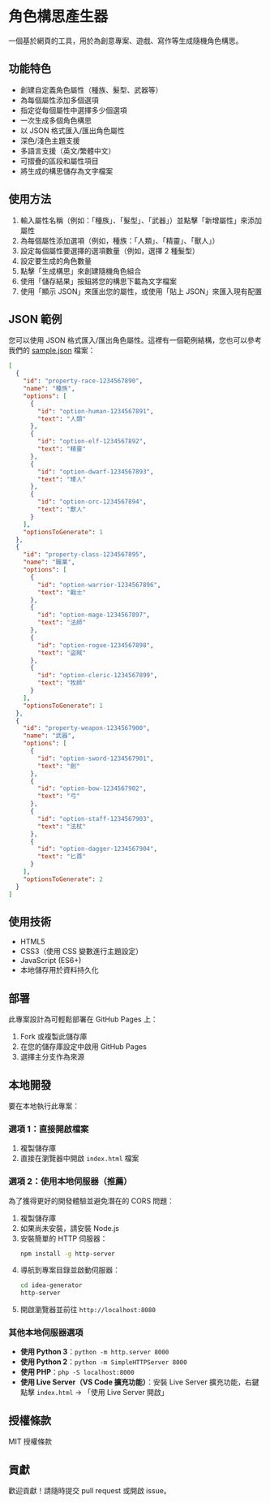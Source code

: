 # 角色構思產生器

一個基於網頁的工具，用於為創意專案、遊戲、寫作等生成隨機角色構思。

## 功能特色

- 創建自定義角色屬性（種族、髮型、武器等）
- 為每個屬性添加多個選項
- 指定從每個屬性中選擇多少個選項
- 一次生成多個角色構思
- 以 JSON 格式匯入/匯出角色屬性
- 深色/淺色主題支援
- 多語言支援（英文/繁體中文）
- 可摺疊的區段和屬性項目
- 將生成的構思儲存為文字檔案

## 使用方法

1. 輸入屬性名稱（例如：「種族」、「髮型」、「武器」）並點擊「新增屬性」來添加屬性
2. 為每個屬性添加選項（例如，種族：「人類」、「精靈」、「獸人」）
3. 設定每個屬性要選擇的選項數量（例如，選擇 2 種髮型）
4. 設定要生成的角色數量
5. 點擊「生成構思」來創建隨機角色組合
6. 使用「儲存結果」按鈕將您的構思下載為文字檔案
7. 使用「顯示 JSON」來匯出您的屬性，或使用「貼上 JSON」來匯入現有配置

## JSON 範例

您可以使用 JSON 格式匯入/匯出角色屬性。這裡有一個範例結構，您也可以參考我們的 [sample.json](./sample.json) 檔案：

```json
[
  {
    "id": "property-race-1234567890",
    "name": "種族",
    "options": [
      {
        "id": "option-human-1234567891",
        "text": "人類"
      },
      {
        "id": "option-elf-1234567892",
        "text": "精靈"
      },
      {
        "id": "option-dwarf-1234567893",
        "text": "矮人"
      },
      {
        "id": "option-orc-1234567894",
        "text": "獸人"
      }
    ],
    "optionsToGenerate": 1
  },
  {
    "id": "property-class-1234567895",
    "name": "職業",
    "options": [
      {
        "id": "option-warrior-1234567896",
        "text": "戰士"
      },
      {
        "id": "option-mage-1234567897",
        "text": "法師"
      },
      {
        "id": "option-rogue-1234567898",
        "text": "盜賊"
      },
      {
        "id": "option-cleric-1234567899",
        "text": "牧師"
      }
    ],
    "optionsToGenerate": 1
  },
  {
    "id": "property-weapon-1234567900",
    "name": "武器",
    "options": [
      {
        "id": "option-sword-1234567901",
        "text": "劍"
      },
      {
        "id": "option-bow-1234567902",
        "text": "弓"
      },
      {
        "id": "option-staff-1234567903",
        "text": "法杖"
      },
      {
        "id": "option-dagger-1234567904",
        "text": "匕首"
      }
    ],
    "optionsToGenerate": 2
  }
]
```

## 使用技術

- HTML5
- CSS3（使用 CSS 變數進行主題設定）
- JavaScript (ES6+)
- 本地儲存用於資料持久化

## 部署

此專案設計為可輕鬆部署在 GitHub Pages 上：

1. Fork 或複製此儲存庫
2. 在您的儲存庫設定中啟用 GitHub Pages
3. 選擇主分支作為來源

## 本地開發

要在本地執行此專案：

### 選項 1：直接開啟檔案
1. 複製儲存庫
2. 直接在瀏覽器中開啟 `index.html` 檔案

### 選項 2：使用本地伺服器（推薦）
為了獲得更好的開發體驗並避免潛在的 CORS 問題：

1. 複製儲存庫
2. 如果尚未安裝，請安裝 Node.js
3. 安裝簡單的 HTTP 伺服器：
   ```bash
   npm install -g http-server
   ```
4. 導航到專案目錄並啟動伺服器：
   ```bash
   cd idea-generator
   http-server
   ```
5. 開啟瀏覽器並前往 `http://localhost:8080`

### 其他本地伺服器選項
- **使用 Python 3**：`python -m http.server 8000`
- **使用 Python 2**：`python -m SimpleHTTPServer 8000`
- **使用 PHP**：`php -S localhost:8000`
- **使用 Live Server（VS Code 擴充功能）**：安裝 Live Server 擴充功能，右鍵點擊 `index.html` → 「使用 Live Server 開啟」

## 授權條款

MIT 授權條款

## 貢獻

歡迎貢獻！請隨時提交 pull request 或開啟 issue。